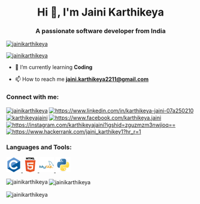 <h1 align="center">Hi 👋, I'm Jaini Karthikeya</h1>
<h3 align="center">A passionate software developer from India</h3>

<p align="left"> <a href="https://github.com/ryo-ma/github-profile-trophy"><img src="https://github-profile-trophy.vercel.app/?username=jainikarthikeya" alt="jainikarthikeya" /></a> </p>

<p align="left"> <a href="https://twitter.com/jainikarthikeya" target="blank"><img src="https://img.shields.io/twitter/follow/jainikarthikeya?logo=twitter&style=for-the-badge" alt="jainikarthikeya" /></a> </p>

- 🌱 I’m currently learning **Coding**

- 📫 How to reach me **jaini.karthikeya2211@gmail.com**

<h3 align="left">Connect with me:</h3>
<p align="left">
<a href="https://twitter.com/jainikarthikeya" target="blank"><img align="center" src="https://raw.githubusercontent.com/rahuldkjain/github-profile-readme-generator/master/src/images/icons/Social/twitter.svg" alt="jainikarthikeya" height="30" width="40" /></a>
<a href="https://linkedin.com/in/https://www.linkedin.com/in/karthikeya-jaini-07a250210" target="blank"><img align="center" src="https://raw.githubusercontent.com/rahuldkjain/github-profile-readme-generator/master/src/images/icons/Social/linked-in-alt.svg" alt="https://www.linkedin.com/in/karthikeya-jaini-07a250210" height="30" width="40" /></a>
<a href="https://kaggle.com/karthikeyajaini" target="blank"><img align="center" src="https://raw.githubusercontent.com/rahuldkjain/github-profile-readme-generator/master/src/images/icons/Social/kaggle.svg" alt="karthikeyajaini" height="30" width="40" /></a>
<a href="https://fb.com/https://www.facebook.com/karthikeya.jaini" target="blank"><img align="center" src="https://raw.githubusercontent.com/rahuldkjain/github-profile-readme-generator/master/src/images/icons/Social/facebook.svg" alt="https://www.facebook.com/karthikeya.jaini" height="30" width="40" /></a>
<a href="https://instagram.com/https://instagram.com/karthikeyajaini?igshid=zguzmzm3nwjioq==" target="blank"><img align="center" src="https://raw.githubusercontent.com/rahuldkjain/github-profile-readme-generator/master/src/images/icons/Social/instagram.svg" alt="https://instagram.com/karthikeyajaini?igshid=zguzmzm3nwjioq==" height="30" width="40" /></a>
<a href="https://www.hackerrank.com/https://www.hackerrank.com/jaini_karthikey1?hr_r=1" target="blank"><img align="center" src="https://raw.githubusercontent.com/rahuldkjain/github-profile-readme-generator/master/src/images/icons/Social/hackerrank.svg" alt="https://www.hackerrank.com/jaini_karthikey1?hr_r=1" height="30" width="40" /></a>
</p>

<h3 align="left">Languages and Tools:</h3>
<p align="left"> <a href="https://www.cprogramming.com/" target="_blank" rel="noreferrer"> <img src="https://raw.githubusercontent.com/devicons/devicon/master/icons/c/c-original.svg" alt="c" width="40" height="40"/> </a> <a href="https://www.w3.org/html/" target="_blank" rel="noreferrer"> <img src="https://raw.githubusercontent.com/devicons/devicon/master/icons/html5/html5-original-wordmark.svg" alt="html5" width="40" height="40"/> </a> <a href="https://www.mysql.com/" target="_blank" rel="noreferrer"> <img src="https://raw.githubusercontent.com/devicons/devicon/master/icons/mysql/mysql-original-wordmark.svg" alt="mysql" width="40" height="40"/> </a> <a href="https://www.python.org" target="_blank" rel="noreferrer"> <img src="https://raw.githubusercontent.com/devicons/devicon/master/icons/python/python-original.svg" alt="python" width="40" height="40"/> </a> </p>

<p><img align="left" src="https://github-readme-stats.vercel.app/api/top-langs?username=jainikarthikeya&show_icons=true&locale=en&layout=compact" alt="jainikarthikeya" /></p>

<p>&nbsp;<img align="center" src="https://github-readme-stats.vercel.app/api?username=jainikarthikeya&show_icons=true&locale=en" alt="jainikarthikeya" /></p>

<p><img align="center" src="https://github-readme-streak-stats.herokuapp.com/?user=jainikarthikeya&" alt="jainikarthikeya" /></p>
